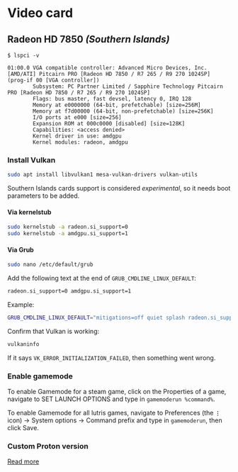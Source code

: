 # Video card

## Radeon HD 7850 *(Southern Islands)*

```shell
$ lspci -v

01:00.0 VGA compatible controller: Advanced Micro Devices, Inc. [AMD/ATI] Pitcairn PRO [Radeon HD 7850 / R7 265 / R9 270 1024SP] (prog-if 00 [VGA controller])
        Subsystem: PC Partner Limited / Sapphire Technology Pitcairn PRO [Radeon HD 7850 / R7 265 / R9 270 1024SP]
        Flags: bus master, fast devsel, latency 0, IRQ 128
        Memory at e0000000 (64-bit, prefetchable) [size=256M]
        Memory at f7d00000 (64-bit, non-prefetchable) [size=256K]
        I/O ports at e000 [size=256]
        Expansion ROM at 000c0000 [disabled] [size=128K]
        Capabilities: <access denied>
        Kernel driver in use: amdgpu
        Kernel modules: radeon, amdgpu
```

### Install Vulkan

```sh
sudo apt install libvulkan1 mesa-vulkan-drivers vulkan-utils
```

Southern Islands cards support is considered *experimental*, so it needs boot parameters to be added.

#### Via kernelstub

```sh
sudo kernelstub -a radeon.si_support=0
sudo kernelstub -a amdgpu.si_support=1
```

#### Via Grub

```sh
sudo nano /etc/default/grub
```

Add the following text at the end of `GRUB_CMDLINE_LINUX_DEFAULT`:

```sh
radeon.si_support=0 amdgpu.si_support=1
```

Example:

```sh
GRUB_CMDLINE_LINUX_DEFAULT="mitigations=off quiet splash radeon.si_support=0 amdgpu.si_support=1"
```

Confirm that Vulkan is working:

```sh
vulkaninfo
```

If it says `VK_ERROR_INITIALIZATION_FAILED`, then something went wrong.

### Enable gamemode

To enable Gamemode for a steam game, click on the Properties of a game, navigate to SET LAUNCH OPTIONS and type in `gamemoderun %command%`.

To enable Gamemode for all lutris games, navigate to Preferences (the **` ⋮ `** icon) -> System options -> Command prefix and type in `gamemoderun`, then click Save.

### Custom Proton version

[Read more](https://github.com/GloriousEggroll/proton-ge-custom)
